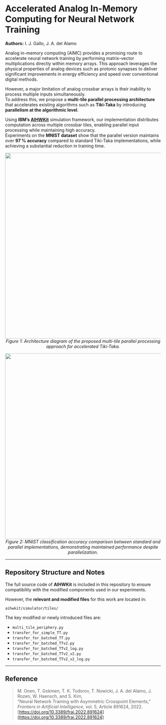 # Accelerated Analog In-Memory Computing for Neural Network Training

**Authors:** I. J. Gallo, J. A. del Alamo  

Analog in-memory computing (AIMC) provides a promising route to accelerate neural network training by performing matrix–vector multiplications directly within memory arrays. This approach leverages the physical properties of analog devices such as protonic synapses to deliver significant improvements in energy efficiency and speed over conventional digital methods.

However, a major limitation of analog crossbar arrays is their inability to process multiple inputs simultaneously.  
To address this, we propose a **multi-tile parallel processing architecture** that accelerates existing algorithms such as **Tiki-Taka** by introducing **parallelism at the algorithmic level**.

Using **IBM’s [AIHWKit](https://github.com/IBM/aihwkit)** simulation framework, our implementation distributes computation across multiple crossbar tiles, enabling parallel input processing while maintaining high accuracy.  
Experiments on the **MNIST dataset** show that the parallel version maintains over **97 % accuracy** compared to standard Tiki-Taka implementations, while achieving a substantial reduction in training time.

<p align="center">
  <img src="images/figure1.png" width="600"><br>
  <em>Figure 1: Architecture diagram of the proposed multi-tile parallel processing approach for accelerated Tiki-Taka.</em>
</p>

<p align="center">
  <img src="images/figure2.png" width="600"><br>
  <em>Figure 2: MNIST classification accuracy comparison between standard and parallel implementations, demonstrating maintained performance despite parallelization.</em>
</p>

---

## Repository Structure and Notes

The full source code of **AIHWKit** is included in this repository to ensure compatibility with the modified components used in our experiments.  

However, the **relevant and modified files** for this work are located in:  
```
aihwkit/simulator/tiles/
```

The key modified or newly introduced files are:

- `multi_tile_periphery.py`  
- `transfer_for_simple_TT.py`  
- `transfer_for_batched_TT.py`  
- `transfer_for_batched_TTv2.py`  
- `transfer_for_batched_TTv2_log.py`  
- `transfer_for_batched_TTv2_v2.py`  
- `transfer_for_batched_TTv2_v2_log.py`

---

## Reference

> M. Onen, T. Gokmen, T. K. Todorov, T. Nowicki, J. A. del Alamo, J. Rozen, W. Haensch, and S. Kim,  
> “Neural Network Training with Asymmetric Crosspoint Elements,”  
> *Frontiers in Artificial Intelligence*, vol. 5, Article 891624, 2022.  
> [https://doi.org/10.3389/frai.2022.891624](https://doi.org/10.3389/frai.2022.891624)
